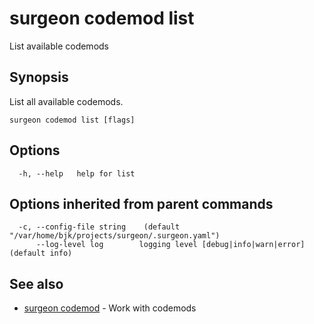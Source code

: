# surgeon codemod list

List available codemods

## Synopsis

List all available codemods.

```
surgeon codemod list [flags]
```

## Options

```
  -h, --help   help for list
```

## Options inherited from parent commands

```
  -c, --config-file string    (default "/var/home/bjk/projects/surgeon/.surgeon.yaml")
      --log-level log        logging level [debug|info|warn|error] (default info)
```

## See also

* [surgeon codemod](surgeon_codemod.md)	 - Work with codemods

